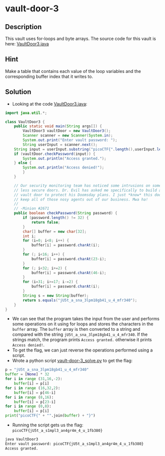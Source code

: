 # vault-door-3
## Description
This vault uses for-loops and byte arrays. The source code for this vault is here: [VaultDoor3.java](./VaultDoor3.java)
## Hint
Make a table that contains each value of the loop variables and the corresponding buffer index that it writes to.
## Solution
- Looking at the code [VaultDoor3.java](./VaultDoor3.java):
```java
import java.util.*;

class VaultDoor3 {
    public static void main(String args[]) {
        VaultDoor3 vaultDoor = new VaultDoor3();
        Scanner scanner = new Scanner(System.in);
        System.out.print("Enter vault password: ");
        String userInput = scanner.next();
	String input = userInput.substring("picoCTF{".length(),userInput.length()-1);
	if (vaultDoor.checkPassword(input)) {
	    System.out.println("Access granted.");
	} else {
	    System.out.println("Access denied!");
        }
    }

    // Our security monitoring team has noticed some intrusions on some of the
    // less secure doors. Dr. Evil has asked me specifically to build a stronger
    // vault door to protect his Doomsday plans. I just *know* this door will
    // keep all of those nosy agents out of our business. Mwa ha!
    //
    // -Minion #2671
    public boolean checkPassword(String password) {
        if (password.length() != 32) {
            return false;
        }
        char[] buffer = new char[32];
        int i;
        for (i=0; i<8; i++) {
            buffer[i] = password.charAt(i);
        }
        for (; i<16; i++) {
            buffer[i] = password.charAt(23-i);
        }
        for (; i<32; i+=2) {
            buffer[i] = password.charAt(46-i);
        }
        for (i=31; i>=17; i-=2) {
            buffer[i] = password.charAt(i);
        }
        String s = new String(buffer);
        return s.equals("jU5t_a_sna_3lpm18gb41_u_4_mfr340");
    }
}
```
- We can see that the program takes the input from the user and performs some operations on it using for loops and stores the characters in the `buffer` array. The `buffer` array is then converted to a string and compared with the string `jU5t_a_sna_3lpm18gb41_u_4_mfr340`. If the strings match, the program prints `Access granted.` otherwise it prints `Access denied!`.
- To get the flag, we can just reverse the operations performed using a script.
- Wrote a python script [vault-door-3_solve.py](./vault-door-3_solve.py) to get the flag:
```python
p = "jU5t_a_sna_3lpm18gb41_u_4_mfr340"
buffer = [None] * 32
for i in range (31,16,-2):
    buffer[i] = p[i]
for i in range (16,32,2):
    buffer[i] = p[46-i]
for i in range (8,16):
    buffer[i] = p[23-i]
for i in range (0,8):
    buffer[i] = p[i]
print("picoCTF{" + "".join(buffer) + "}")
```
- Running the script gets us the flag: `picoCTF{jU5t_a_s1mpl3_an4gr4m_4_u_1fb380}`
```bash
java VaultDoor3
Enter vault password: picoCTF{jU5t_a_s1mpl3_an4gr4m_4_u_1fb380}
Access granted.
```